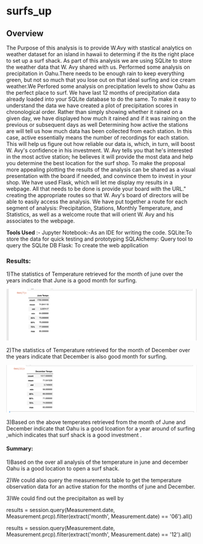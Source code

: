 # surfs_up

## Overview
The Purpose of this analysis is to provide W.Avy with stastical analytics on weather dataset for an island in hawaii to determing if the its the right place to set up a surf shack.
As part of this analysis we are using SQLite to store the weather data that W. Avy shared with us.
Performed some analysis on precipitation in Oahu.There needs to be enough rain to keep everything green, but not so much that you lose out on that ideal surfing and ice cream weather.We Perfored some  analysis on  precipitation levels to show Oahu as the perfect place to surf. We have last 12 months of precipitation data already loaded into your SQLite database to do the same.
To make it easy to understand the data we have created a plot of precipitation scores in chronological order. Rather than simply showing whether it rained on a given day, we have displayed how much it rained and if it was raining on the previous or subsequent days as well
Determining how active the stations are will tell us how much data has been collected from each station. In this case, active essentially means the number of recordings for each station. This will help us figure out how reliable our data is, which, in turn, will boost W. Avy's confidence in his investment.
W. Avy tells you that he's interested in the most active station; he believes it will provide the most data and help you determine the best location for the surf shop. 
To make the proposal more appealing plotting the results of the analysis can be shared as a visual presentation with the board if needed, and convince them to invest in your shop.
We have used Flask, which will let me display my results in a webpage. All that needs to be done is provide your board with the URL."
creating the appropriate routes so that W. Avy's board of directors will be able to easily access the analysis. We have  put together a route for each segment of  analysis: Precipitation, Stations, Monthly Temperature, and Statistics, as well as a welcome route that will orient W. Avy and his associates to the webpage.

**Tools Used** :-
Jupyter Notebook:-As an IDE for writing the code.
SQLite:To store the data for quick testing and prototyping 
SQLAlchemy: Query tool to query the SQLite DB
Flask: To create the web application

### Results:
1)The statistics of Temperature retrieved for the month of june over the years indicate that June is a good month for surfing.

![](Images/June%20Temps.png)

2)The statistics of Temperature retrieved for the month of December over the years indicate that December is also good month for surfing.

![](Images/December%20Temps.png)

3)Based on the above temperates retrieved from the month of June and December indicate that  Oahu is a good lcoation for a year around of surfing ,which indicates that surf shack is a good investment .


#### Summary:
1)Based on the over all analysis of the temperature in june and december Oahu is a good location to open a surf shack.

2)We could also query the measurements table to get the temperature observation data for an active  station for the months of june and December.

3)We could find out the precipitaiton as well by 

results = session.query(Measurement.date, Measurement.prcp).filter(extract('month', Measurement.date) == '06').all()

results = session.query(Measurement.date, Measurement.prcp).filter(extract('month', Measurement.date) == '12').all()



